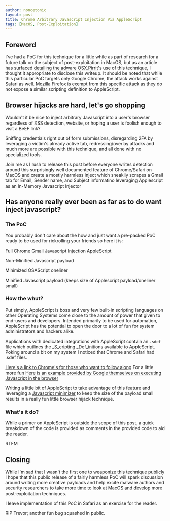 ```yaml
---
author: noncetonic
layout: post
title: Chrome Arbitrary Javascript Injection Via AppleScript
tags: [MacOS, Post-Exploitation]
---
```


## Foreword ##
I've had a PoC for this technique for a little while as part of research for a future talk on the subject of post-exploitation in MacOS, but as an article has surfaced [detailing the adware OSX.Pirrit][4]'s use of this technique, I thought it appropriate to disclose this writeup. It should be noted that while this particular PoC targets only Google Chrome, the attack works against Safari as well. Mozilla Firefox is exempt from this specific attack as they do not expose a similar scripting definition to AppleScript.

## Browser hijacks are hard, let's go shopping ##
Wouldn't it be nice to inject arbitrary Javascript into a user's browser regardless of XSS detection, website, or hoping a user is foolish enough to visit a BeEF link? 

Sniffing credentials right out of form submissions, disregarding 2FA by leveraging a victim's already active tab, redressing/overlay attacks and much more are possible with this technique, and all done with no specialized tools.

Join me as I rush to release this post before everyone writes detection around this surprisingly well documented feature of Chrome/Safari on MacOS and create a mostly harmless inject which sneakily scrapes a Gmail tab for Email, Sender name, and Subject informatino leveraging Applescript as an In-Memory Javascript Injector

## Has anyone really ever been as far as to do want inject javascript? ##

### The PoC ###
You probably don't care about the how and just want a pre-packed PoC ready to be used for rickrolling your friends so here it is:

Full Chrome Gmail Javascript Injection AppleScript
<script src="https://gist.github.com/n0ncetonic/aa4a523d01c822953d0d0cb50d5ac7c0.js?file=Chrome_Gmail_Javascript_Injection.applescript"></script>

Non-Minified Javascript payload
<script src="https://gist.github.com/n0ncetonic/aa4a523d01c822953d0d0cb50d5ac7c0.js?file=chrome_arbitrary_javascript_injection_PoC.js"></script>

Minimized OSAScript oneliner
<script src="https://gist.github.com/n0ncetonic/aa4a523d01c822953d0d0cb50d5ac7c0.js?file=minified_osascript_payload.sh"></script>

Minified Javascript payload (keeps size of Applescript payload/oneliner small)
<script src="https://gist.github.com/n0ncetonic/aa4a523d01c822953d0d0cb50d5ac7c0.js?file=minified_chrome_arbitrary_javascript_injection_PoC.js"></script>

### How the whut? ###
Put simply, AppleScript is boss and very few built-in scripting languages on other Operating Systems come close to the amount of power that given to end-users and developers. Intended primarily to be used for automation, AppleScript has the potential to open the door to a lot of fun for system administrators and hackers alike.

Applications with dedicated integrations with AppleScript contain an `.sdef` file which outlines the _S_cripting _Def_initions available to AppleScript. Poking around a bit on my system I noticed that Chrome and Safari had .sdef files. 

[Here's a link to Chrome's for those who want to follow along][1]
For a little more fun [Here is an example provided by Google themselves on executing Javascript in the browser][2]

Writing a little bit of AppleScript to take advantage of this feature and leveraging a [Javascript minimizer][3] to keep the size of the payload small results in a really fun little browser hijack technique.

### What's it do? ###
While a primer on AppleScript is outside the scope of this post, a quick breakdown of the code is provided as comments in the provided code to aid the reader.

RTFM


## Closing ##
While I'm sad that I wasn't the first one to weaponize this technique publicly I hope that this public release of a fairly harmless PoC will spark discussion around writing more creative payloads and help excite malware authors and security researchers to take more time to look at MacOS and develop more post-exploitation techniques.

I leave implementation of this PoC in Safari as an exercise for the reader.

RIP Trevor; another fun bug squashed in public.

[1]:https://chromium.googlesource.com/chromium/src.git/+/master/chrome/browser/ui/cocoa/applescript/scripting.sdef
[2]:https://chromium.googlesource.com/chromium/src.git/+/master/chrome/browser/ui/cocoa/applescript/examples/execute_javascript.applescript
[3]:http://jsbeautifier.org/
[4]:https://www.cybereason.com/blog/targetingedge-mac-os-x-pirrit-malware-adware-still-active
